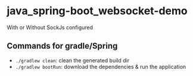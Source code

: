 # java_spring-boot_websocket-demo
With or Without SockJs configured

## Commands for gradle/Spring
- `./gradlew clean`: clean the generated build dir
- `./gradlew bootRun`: download the dependencies & run the application
